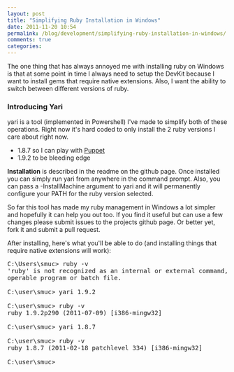 ```yaml
---
layout: post
title: "Simplifying Ruby Installation in Windows"
date: 2011-11-20 10:54
permalink: /blog/development/simplifying-ruby-installation-in-windows/
comments: true
categories: 
---
```


The one thing that has always annoyed me with installing ruby on Windows is that at some point in time I always need to setup the DevKit because I want to install gems that require native extensions. Also, I want the ability to switch between different versions of ruby.

<!-- more -->

### Introducing Yari

yari is a tool (implemented in Powershell) I've made to simplify both of these operations. Right now it's hard coded to only install the 2 ruby versions I care about right now.

* 1.8.7 so I can play with [Puppet](http://projects.puppetlabs.com/projects/1/wiki/Puppet_Windows)
* 1.9.2 to be bleeding edge

**Installation** is described in the readme on the github page. Once installed you can simply run yari from anywhere in the command prompt. Also, you can pass a -InstallMachine argument to yari and it will permanently configure your PATH for the ruby version selected.

So far this tool has made my ruby management in Windows a lot simpler and hopefully it can help you out too. If you find it useful but can use a few changes please submit issues to the projects github page. Or better yet, fork it and submit a pull request.

After installing, here's what you'll be able to do (and installing things that require native extensions will work):
<pre>
C:\Users\smuc> ruby -v
'ruby' is not recognized as an internal or external command,
operable program or batch file.

C:\user\smuc> yari 1.9.2

C:\user\smuc> ruby -v
ruby 1.9.2p290 (2011-07-09) [i386-mingw32]

C:\user\smuc> yari 1.8.7

C:\user\smuc> ruby -v
ruby 1.8.7 (2011-02-18 patchlevel 334) [i386-mingw32]

C:\user\smuc>
</pre>
